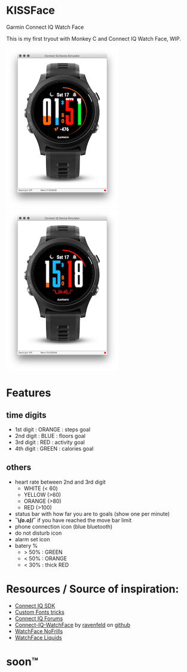 # KISSFace
Garmin Connect IQ Watch Face

This is my first tryout with Monkey C and Connect IQ Watch Face, WIP.

![KISSFace example][shot1]
![KISSFace example][shot2]

# Features
## time digits
- 1st digit : ORANGE : steps goal
- 2nd digit : BLUE : floors goal
- 3rd digit : RED : activity goal
- 4th digit : GREEN : calories goal

## others
- heart rate between 2nd and 3rd digit
  - WHITE (< 60) 
  - YELLOW (>60) 
  - ORANGE (>80) 
  - RED (>100)
- status bar with how far you are to goals (show one per minute) 
 - **¯\\_(o.o)_/¯** if you have reached the move bar limit
- phone connection icon (blue bluetooth)
- do not disturb icon
- alarm set icon
- batery %
  - \> 50% : GREEN
  - < 50% : ORANGE
  - < 30% : thick RED

# Resources / Source of inspiration:

- [Connect IQ SDK](https://developer.garmin.com/downloads/connect-iq/monkey-c/doc/)
- [Custom Fonts tricks](https://developer.garmin.com/index.php/blog/post/connect-iq-pro-tip-custom-fonts-tricks)
- [Connect IQ Forums](https://forums.garmin.com/forumdisplay.php?479-Connect-IQ)
- [Connect-IQ-WatchFace](https://github.com/ravenfeld/Connect-IQ-WatchFace) by [ravenfeld](https://github.com/ravenfeld/) on [github](https://github.com)
- [WatchFace NoFrills](https://apps.garmin.com/en-US/apps/03030574-3c6e-484a-9bd8-ce2ca0249651)
- [WatchFace Liquids](https://apps.garmin.com/en-US/apps/afc87394-f854-4ee4-838a-598d81414fde)


# soon™


[shot1]: shots/shot1.png
[shot2]: shots/shot2.png
